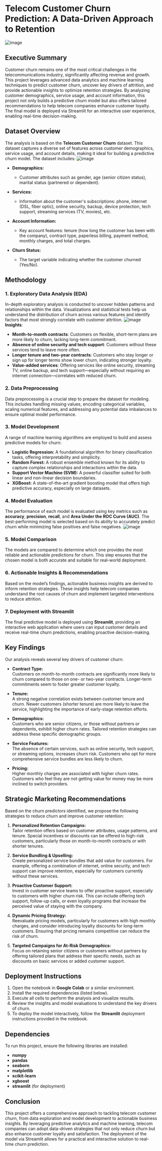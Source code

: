 # Telecom Customer Churn Prediction: A Data-Driven Approach to Retention
![image](https://github.com/user-attachments/assets/b1ed6455-fea4-41ef-823c-250fbe2f2793)

## Executive Summary

Customer churn remains one of the most critical challenges in the telecommunications industry, significantly affecting revenue and growth. This project leverages advanced data analytics and machine learning techniques to predict customer churn, uncover key drivers of attrition, and provide actionable insights to optimize retention strategies. By analyzing customer demographics, service usage, and account information, this project not only builds a predictive churn model but also offers tailored recommendations to help telecom companies enhance customer loyalty. The final model is deployed via Streamlit for an interactive user experience, enabling real-time decision-making.

## Dataset Overview

The analysis is based on the **Telecom Customer Churn** dataset. This dataset captures a diverse set of features across customer demographics, service usage, and account details, making it ideal for building a predictive churn model. The dataset includes:
![image](https://github.com/user-attachments/assets/71475caf-140b-4db9-ac70-f64ec6956201)


* **Demographics:**
  - Customer attributes such as gender, age (senior citizen status), marital status (partnered or dependent).
  
* **Services:**
  - Information about the customer's subscriptions: phone, internet (DSL, fiber optic), online security, backup, device protection, tech support, streaming services (TV, movies), etc.
  
* **Account Information:**
  - Key account features: tenure (how long the customer has been with the company), contract type, paperless billing, payment method, monthly charges, and total charges.
  
* **Churn Status:**
  - The target variable indicating whether the customer churned (Yes/No).

## Methodology

### 1. **Exploratory Data Analysis (EDA)**  
   In-depth exploratory analysis is conducted to uncover hidden patterns and relationships within the data. Visualizations and statistical tests help us understand the distribution of churn across various features and identify factors that most strongly correlate with customer attrition.
   ![image](https://github.com/user-attachments/assets/d0d7025d-49f2-4648-aa73-2df1d003bbce)
   **Insights**:
* **Month-to-month contracts**: Customers on flexible, short-term plans are more likely to churn, lacking long-term commitment.
*   **Absence of online security and tech support**: Customers without these services tend to leave more often.
*   **Longer tenure and two-year contracts**: Customers who stay longer or sign up for longer terms show lower churn, indicating stronger loyalty.
*  **Value-added services**: Offering services like online security, streaming TV, online backup, and tech support—especially without requiring an internet connection—correlates with reduced churn.


### 2. **Data Preprocessing**  
   Data preprocessing is a crucial step to prepare the dataset for modeling. This includes handling missing values, encoding categorical variables, scaling numerical features, and addressing any potential data imbalances to ensure optimal model performance.

### 3. **Model Development**  
   A range of machine learning algorithms are employed to build and assess predictive models for churn:
   - **Logistic Regression:** A foundational algorithm for binary classification tasks, offering interpretability and simplicity.
   - **Random Forest:** A robust ensemble method known for its ability to capture complex relationships and interactions within the data.
   - **Support Vector Machine (SVM):** A powerful classifier suited for both linear and non-linear decision boundaries.
   - **XGBoost:** A state-of-the-art gradient boosting model that offers high predictive accuracy, especially on large datasets.

### 4. **Model Evaluation**  
   The performance of each model is evaluated using key metrics such as **accuracy**, **precision**, **recall**, and **Area Under the ROC Curve (AUC)**. The best-performing model is selected based on its ability to accurately predict churn while minimizing false positives and false negatives.
   ![image](https://github.com/user-attachments/assets/38d19cf9-6720-4316-a6d1-765a6975e76d)


### 5. **Model Comparison**  
   The models are compared to determine which one provides the most reliable and actionable predictions for churn. This step ensures that the chosen model is both accurate and suitable for real-world deployment.

### 6. **Actionable Insights & Recommendations**  
   Based on the model’s findings, actionable business insights are derived to inform retention strategies. These insights help telecom companies understand the root causes of churn and implement targeted interventions to reduce attrition.

### 7. **Deployment with Streamlit**  
   The final predictive model is deployed using **Streamlit**, providing an interactive web application where users can input customer details and receive real-time churn predictions, enabling proactive decision-making.

## Key Findings

Our analysis reveals several key drivers of customer churn:

* **Contract Type:**  
  Customers on month-to-month contracts are significantly more likely to churn compared to those on one- or two-year contracts. Longer-term commitments seem to foster greater customer loyalty.
  
* **Tenure:**  
  A strong negative correlation exists between customer tenure and churn. Newer customers (shorter tenure) are more likely to leave the service, highlighting the importance of early-stage retention efforts.
  
* **Demographics:**  
  Customers who are senior citizens, or those without partners or dependents, exhibit higher churn rates. Tailored retention strategies can address these specific demographic groups.
  
* **Service Features:**  
  The absence of certain services, such as online security, tech support, or streaming options, increases churn risk. Customers who opt for more comprehensive service bundles are less likely to churn.
  
* **Pricing:**  
  Higher monthly charges are associated with higher churn rates. Customers who feel they are not getting value for money may be more inclined to switch providers.

## Strategic Marketing Recommendations

Based on the churn predictors identified, we propose the following strategies to reduce churn and improve customer retention:

1. **Personalized Retention Campaigns:**  
   Tailor retention offers based on customer attributes, usage patterns, and tenure. Special incentives or discounts can be offered to high-risk customers, particularly those on month-to-month contracts or with shorter tenures.

2. **Service Bundling & Upselling:**  
   Create personalized service bundles that add value for customers. For example, offering a combination of internet, online security, and tech support can improve retention, especially for customers currently without these services.

3. **Proactive Customer Support:**  
   Invest in customer service teams to offer proactive support, especially to customers with higher churn risk. This can include offering tech support, follow-up calls, or even loyalty programs that increase the perceived value of staying with the company.

4. **Dynamic Pricing Strategy:**  
   Reevaluate pricing models, particularly for customers with high monthly charges, and consider introducing loyalty discounts for long-term customers. Ensuring that pricing remains competitive can reduce the risk of churn.

5. **Targeted Campaigns for At-Risk Demographics:**  
   Focus on retaining senior citizens or customers without partners by offering tailored plans that address their specific needs, such as discounts on basic services or added customer support.

## Deployment Instructions

1. Open the notebook in **Google Colab** or a similar environment.
2. Install the required dependencies (listed below).
3. Execute all cells to perform the analysis and visualize results.
4. Review the insights and model evaluations to understand the key drivers of churn.
5. To deploy the model interactively, follow the **Streamlit** deployment instructions provided in the notebook.

## Dependencies

To run this project, ensure the following libraries are installed:

* **numpy**
* **pandas**
* **seaborn**
* **matplotlib**
* **scikit-learn**
* **xgboost**
* **streamlit** (for deployment)

## Conclusion

This project offers a comprehensive approach to tackling telecom customer churn, from data exploration and model development to actionable business insights. By leveraging predictive analytics and machine learning, telecom companies can adopt data-driven strategies that not only reduce churn but also enhance customer loyalty and satisfaction. The deployment of the model via Streamlit allows for a practical and interactive solution to real-time churn prediction.

